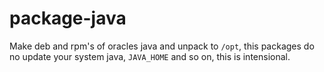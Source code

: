 package-java
============

Make deb and rpm's of oracles java and unpack to `/opt`, this packages do no update your system java, `JAVA_HOME` and so on, this is intensional.
